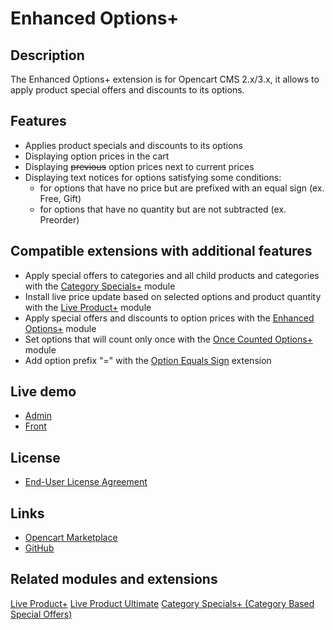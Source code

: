 # Enhanced Options+

## Description
The Enhanced Options+ extension is for Opencart CMS 2.x/3.x, it allows to apply product special offers and discounts to its options.

## Features
* Applies product specials and discounts to its options
* Displaying option prices in the cart
* Displaying ~~previous~~ option prices next to current prices
* Displaying text notices for options satisfying some conditions:
  - for options that have no price but are prefixed with an equal sign (ex. Free, Gift)
  - for options that have no quantity but are not subtracted (ex. Preorder)

## Compatible extensions with additional features
* Apply special offers to categories and all child products and categories with the [Category Specials+](https://www.opencart.com/index.php?route=marketplace/extension/info&extension_id=40385) module
* Install live price update based on selected options and product quantity with the [Live Product+](https://www.opencart.com/index.php?route=marketplace/extension/info&extension_id=36005) module
* Apply special offers and discounts to option prices with the [Enhanced Options+](https://www.opencart.com/index.php?route=marketplace/extension/info&extension_id=40391) module
* Set options that will count only once with the [Once Counted Options+](https://www.opencart.com/index.php?route=marketplace/extension/info&extension_id=38489) module
* Add option prefix "=" with the [Option Equals Sign](https://www.opencart.com/index.php?route=marketplace/extension/info&extension_id=34383) extension

## Live demo
* [Admin](http://ocmod.freevar.com/oc3020/a/admin/index.php?route=extension/module/enhanced_options)
* [Front](http://ocmod.freevar.com/oc3020/a)

## License
* [End-User License Agreement](https://git.io/JklFi)

## Links
* [Opencart Marketplace](https://www.opencart.com/index.php?route=marketplace/extension/info&extension_id=40391)
* [GitHub](https://git.io/JklFz)

## Related modules and extensions
[Live Product+](https://www.opencart.com/index.php?route=marketplace/extension/info&extension_id=36005)
[Live Product Ultimate](https://www.opencart.com/index.php?route=marketplace/extension/info&extension_id=35460)
[Category Specials+ (Category Based Special Offers)](https://www.opencart.com/index.php?route=marketplace/extension/info&extension_id=40385)
